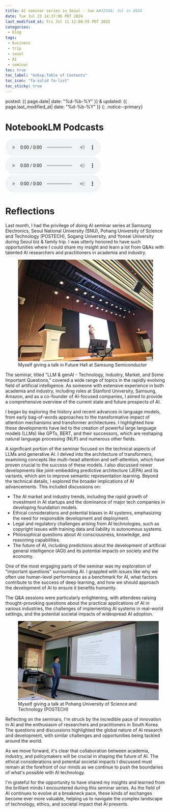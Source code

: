 ```yaml
---
title: AI seminar series in Seoul - Jun &#12316; Jul in 2024
date: Tue Jul 23 14:37:06 PDT 2024
last_modified_at: Fri Jul 11 12:00:55 PDT 2025
categories:
 - blog
tags:
 - business
 - trip
 - seoul
 - AI
 - seminar
toc: true
toc_label: "&nbsp;Table of Contents"
toc_icon: "fa-solid fa-list"
toc_sticky: true
---
```


posted: {{ page.date| date: "%d-%b-%Y" }}
&amp;
updated: {{ page.last_modified_at| date: "%d-%b-%Y" }}
{: .notice--primary}

# NotebookLM Podcasts

<audio id="podcast-1" controls>
	<source type="audio/wav" src="/resource/posts/2024-07-23-PDT - AI seminar series in Seoul/NotebookLM/Seoul AI Seminar Series_ LLM and Generative AI Insights-03.wav">
	Your browser does not support this shorter audio element.
</audio>

<audio id="podcast-2" controls>
	<source type="audio/wav" src="/resource/posts/2024-07-23-PDT - AI seminar series in Seoul/NotebookLM/Seoul AI Seminar Series_ LLM and Generative AI Insights-02.wav">
	Your browser does not support this shorter audio element.
</audio>

<audio id="podcast-3" controls>
	<source type="audio/wav" src="/resource/posts/2024-07-23-PDT - AI seminar series in Seoul/NotebookLM/Seoul AI Seminar Series_ LLM and Generative AI Insights-01.wav">
	Your browser does not support this shorter audio element.
</audio>

# Reflections

Last month, I had the privilege of doing AI seminar series at Samsung Electronics, Seoul National University (SNU),
Pohang University of Science and Technology (POSTECH), Sogang University,
and Yonsei University during Seoul biz & family trip.
I was utterly honored to have such opportunities
where I could share my insight and learn a lot from Q&As with talented AI researchers and practitioners in academia and industry.
<!--a href="https://www.facebook.com/share/p/ezrvBHN4TALTzUir/">Facebook post</a-->

<!--figure style="width: 40ch; display:block; margin:auto;"-->
<!--figure style="width: 40ch; display:table; margin:0 auto;"-->
<!--figure style="display:table; margin:0 auto;"-->
<div class="fig-container">
<figure>
	<img src="/resource/seminars/2024_0627 - Samsung Flash Memroy Team AI Seminar/photos/KakaoTalk_Photo_2024-06-27-21-46-51 003.jpeg">
	<figcaption>
		Myself giving a talk in Future Hall at Samsung Semiconductor
	</figcaption>
</figure>
</div>

The seminar, titled "LLM & genAI - Technology, Industry, Market, and Some Important Questions," covered a wide range of topics in the rapidly evolving field of artificial intelligence. As someone with extensive experience in both academia and industry, including roles at Stanford University, Samsung, Amazon, and as a co-founder of AI-focused companies, I aimed to provide a comprehensive overview of the current state and future prospects of AI.

I began by exploring the history and recent advances in language models, from early bag-of-words approaches to the transformative impact of attention mechanisms and transformer architectures. I highlighted how these developments have led to the creation of powerful large language models (LLMs) like GPTs, BERT, and their successors, which are reshaping natural language processing (NLP) and numerous other fields.

A significant portion of the seminar focused on the technical aspects of LLMs and generative AI. I delved into the architecture of transformers, examining concepts like multi-head attention and self-attention, which have proven crucial to the success of these models. I also discussed newer developments like joint-embedding predictive architecture (JEPA) and its variants, which aim to improve semantic representation learning.
Beyond the technical details, I explored the broader implications of AI advancements. This included discussions on:

* The AI market and industry trends, including the rapid growth of investment in AI startups and the dominance of major tech companies in developing foundation models.
* Ethical considerations and potential biases in AI systems, emphasizing the need for responsible development and deployment.
* Legal and regulatory challenges arising from AI technologies, such as copyright issues with training data and liability in autonomous systems.
* Philosophical questions about AI consciousness, knowledge, and reasoning capabilities.
* The future of AI, including predictions about the development of artificial general intelligence (AGI) and its potential impacts on society and the economy.

One of the most engaging parts of the seminar was my exploration of "important questions" surrounding AI. I grappled with issues like why we often use human-level performance as a benchmark for AI, what factors contribute to the success of deep learning, and how we should approach the development of AI to ensure it benefits humanity.

The Q&A sessions were particularly enlightening, with attendees raising thought-provoking questions about the practical applications of AI in various industries, the challenges of implementing AI systems in real-world settings, and the potential societal impacts of widespread AI adoption.

<div class="fig-container">
<figure style="width:50ch;">
	<img src="/resource/seminars/2024_0619 - Postech Seminar/photos/postech seminar.jpeg">
	<figcaption>
		Myself giving a talk at Pohang University of Science and Technology (POSTECH)
	</figcaption>
</figure>
</div>

Reflecting on the seminars, I'm struck by the incredible pace of innovation in AI and the enthusiasm of researchers and practitioners in South Korea. The questions and discussions highlighted the global nature of AI research and development, with similar challenges and opportunities being tackled around the world.

As we move forward, it's clear that collaboration between academia, industry, and policymakers will be crucial in shaping the future of AI. The ethical considerations and potential societal impacts I discussed must remain at the forefront of our minds as we continue to push the boundaries of what's possible with AI technology.

I'm grateful for the opportunity to have shared my insights and learned from the brilliant minds I encountered during this seminar series. As the field of AI continues to evolve at a breakneck pace, these kinds of exchanges become ever more valuable, helping us to navigate the complex landscape of technology, ethics, and societal impact that AI presents.
